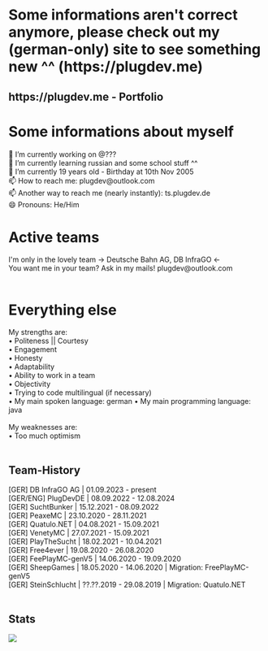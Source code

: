 <h1>Some informations aren't correct anymore, please check out my (german-only) site to see something new ^^ (https://plugdev.me)</h1>
<h2>https://plugdev.me - Portfolio <GERMAN ONLY></h2>



<h1>Some informations about myself</h1>
🔭 I’m currently working on @???<br>
🌱 I’m currently learning russian and some school stuff ^^<br>
💬 I’m currently 19 years old - Birthday at 10th Nov 2005<br>
📫 How to reach me: plugdev@outlook.com<br>
📫 Another way to reach me (nearly instantly): ts.plugdev.de<br>
😄 Pronouns: He/Him<br>

<h1>Active teams</h1>
I'm only in the lovely team -> Deutsche Bahn AG, DB InfraGO <-<br>
You want me in your team? Ask in my mails! plugdev@outlook.com<br>
<br>
<h1>Everything else</h1>
My strengths are:<br>
• Politeness || Courtesy<br>
• Engagement<br>
• Honesty<br>
• Adaptability<br>
• Ability to work in a team<br>
• Objectivity<br>
• Trying to code multilingual (if necessary)<br>
• My main spoken language: german
• My main programming language: java<br>
<br>
My weaknesses are:<br>
• Too much optimism<br>
<br>
<h2>Team-History</h2>
[GER] DB InfraGO AG | 01.09.2023 - present<br>
[GER/ENG] PlugDevDE | 08.09.2022 - 12.08.2024<br>
[GER] SuchtBunker | 15.12.2021 - 08.09.2022<br>
[GER] PeaxeMC | 23.10.2020 - 28.11.2021<br>
[GER] Quatulo.NET | 04.08.2021 - 15.09.2021<br>
[GER] VenetyMC | 27.07.2021 - 15.09.2021<br>
[GER] PlayTheSucht | 18.02.2021 - 10.04.2021<br>
[GER] Free4ever | 19.08.2020 - 26.08.2020<br>
[GER] FeePlayMC-genV5 | 14.06.2020 - 19.09.2020<br>
[GER] SheepGames | 18.05.2020 - 14.06.2020 | Migration: FreePlayMC-genV5<br>
[GER] SteinSchlucht | ??.??.2019 - 29.08.2019 | Migration: Quatulo.NET<br>
<br>
<h2>Stats</h2>
<img src="https://github-readme-stats.vercel.app/api?username=plugdev-class&&show_icons=true&title_color=ffffff&icon_color=b22222&text_color=daf7dc&bg_color=151515"/>
